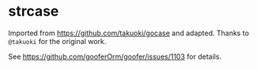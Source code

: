 # strcase

Imported from https://github.com/takuoki/gocase and adapted. Thanks to `@takuoki` for the original work.

See https://github.com/gooferOrm/goofer/issues/1103 for details.
